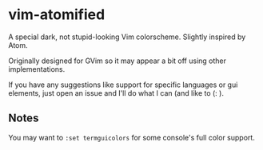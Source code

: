 # vim-atomified
A special dark, not stupid-looking Vim colorscheme. Slightly inspired by Atom.

Originally designed for GVim so it may appear a bit off using other implementations.

If you have any suggestions like support for specific languages or gui elements, just open an issue and I'll do what I can (and like to (: ).

## Notes
You may want to `:set termguicolors` for some console's full color support.
